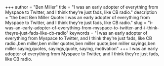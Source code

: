 +++
author = "Ben Miller"
title = "I was an early adopter of everything from Myspace to Twitter, and I think they're just fads, like CB radio."
description = "the best Ben Miller Quote: I was an early adopter of everything from Myspace to Twitter, and I think they're just fads, like CB radio."
slug = "i-was-an-early-adopter-of-everything-from-myspace-to-twitter-and-i-think-theyre-just-fads-like-cb-radio"
keywords = "I was an early adopter of everything from Myspace to Twitter, and I think they're just fads, like CB radio.,ben miller,ben miller quotes,ben miller quote,ben miller sayings,ben miller saying,quotes, sayings,quote, saying, motivation"
+++
I was an early adopter of everything from Myspace to Twitter, and I think they're just fads, like CB radio.
